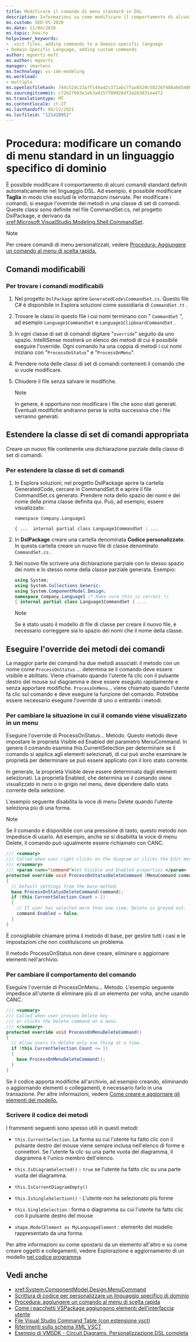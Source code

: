 ```yaml
---
title: Modificare il comando di menu standard in DSL
description: Informazioni su come modificare il comportamento di alcuni dei comandi standard definiti automaticamente nel DSL.
ms.custom: SEO-VS-2020
ms.date: 11/04/2016
ms.topic: how-to
helpviewer_keywords:
- .vsct files, adding commands to a domain-specific language
- Domain-Specific Language, adding custom commands
author: mgoertz-msft
ms.author: mgoertz
manager: jmartens
ms.technology: vs-ide-modeling
ms.workload:
- multiple
ms.openlocfilehash: 744c52dc23a7f144a42c371abc7faab520c58226f488a04540bd590c8965c2d2
ms.sourcegitcommit: c72b2f603e1eb3a4157f00926df2e263831ea472
ms.translationtype: MT
ms.contentlocale: it-IT
ms.lasthandoff: 08/12/2021
ms.locfileid: "121428952"
---
```

# <a name="how-to-modify-a-standard-menu-command-in-a-domain-specific-language"></a>Procedura: modificare un comando di menu standard in un linguaggio specifico di dominio

È possibile modificare il comportamento di alcuni comandi standard definiti automaticamente nel linguaggio DSL. Ad esempio, è possibile modificare **Taglia** in modo che escludi le informazioni riservate. Per modificare i comandi, si esegue l'override dei metodi in una classe di set di comandi. Queste classi sono definite nel file CommandSet.cs, nel progetto DslPackage, e derivano da <xref:Microsoft.VisualStudio.Modeling.Shell.CommandSet>.

> [!NOTE]
> Per creare comandi di menu personalizzati, vedere [Procedura: Aggiungere un comando al menu di scelta rapida.](../modeling/how-to-add-a-command-to-the-shortcut-menu.md)

## <a name="what-commands-can-you-modify"></a>Comandi modificabili

### <a name="to-discover-what-commands-you-can-modify"></a>Per trovare i comandi modificabili

1. Nel progetto `DslPackage` aprire `GeneratedCode\CommandSet.cs`. Questo file C# è disponibile in Esplora soluzioni come sussidiaria di `CommandSet.tt` .

2. Trovare le classi in questo file i cui nomi terminano con " `CommandSet` ", ad esempio `Language1CommandSet` e `Language1ClipboardCommandSet` .

3. In ogni classe di set di comandi digitare "`override`" seguito da uno spazio. IntelliSense mostrerà un elenco dei metodi di cui è possibile eseguire l'override. Ogni comando ha una coppia di metodi i cui nomi iniziano con "`ProcessOnStatus`" e "`ProcessOnMenu`".

4. Prendere nota delle classi di set di comandi contenenti il comando che si vuole modificare.

5. Chiudere il file senza salvare le modifiche.

    > [!NOTE]
    > In genere, è opportuno non modificare i file che sono stati generati. Eventuali modifiche andranno perse la volta successiva che i file verranno generati.

## <a name="extend-the-appropriate-command-set-class"></a>Estendere la classe di set di comandi appropriata

Creare un nuovo file contenente una dichiarazione parziale della classe di set di comandi.

### <a name="to-extend-the-command-set-class"></a>Per estendere la classe di set di comandi

1. In Esplora soluzioni, nel progetto DslPackage aprire la cartella GeneratedCode, cercare in CommandSet.tt e aprire il file CommandSet.cs generato. Prendere nota dello spazio dei nomi e del nome della prima classe definita qui. Può, ad esempio, essere visualizzato:

     `namespace Company.Language1`

     `{ ...  internal partial class Language1CommandSet : ...`

2. In **DslPackage** creare una cartella denominata **Codice personalizzato**. In questa cartella creare un nuovo file di classe denominato `CommandSet.cs` .

3. Nel nuovo file scrivere una dichiarazione parziale con lo stesso spazio dei nomi e lo stesso nome della classe parziale generata. Esempio:

    ```csharp
    using System;
    using System.Collections.Generic;
    using System.ComponentModel.Design;
    namespace Company.Language1 /* Make sure this is correct */
    { internal partial class Language1CommandSet { ...
    ```

    > [!NOTE]
    > Se è stato usato il modello di file di classe per creare il nuovo file, è necessario correggere sia lo spazio dei nomi che il nome della classe.

## <a name="override-the-command-methods"></a>Eseguire l'override dei metodi dei comandi

La maggior parte dei comandi ha due metodi associati: il metodo con un nome come `ProcessOnStatus` ... determina se il comando deve essere visibile e abilitato. Viene chiamato quando l'utente fa clic con il pulsante destro del mouse sul diagramma e deve essere eseguito rapidamente e senza apportare modifiche. `ProcessOnMenu`... viene chiamato quando l'utente fa clic sul comando e deve eseguire la funzione del comando. Potrebbe essere necessario eseguire l'override di uno o entrambi i metodi.

### <a name="to-change-when-the-command-appears-on-a-menu"></a>Per cambiare la situazione in cui il comando viene visualizzato in un menu

Eseguire l'override di ProcessOnStatus... Metodo. Questo metodo deve impostare le proprietà Visible ed Enabled del parametro MenuCommand. In genere il comando esamina this.CurrentSelection per determinare se il comando si applica agli elementi selezionati, di cui può anche esaminare le proprietà per determinare se può essere applicato con il loro stato corrente.

In generale, la proprietà Visible deve essere determinata dagli elementi selezionati. La proprietà Enabled, che determina se il comando viene visualizzato in nero o in grigio nel menu, deve dipendere dallo stato corrente della selezione.

L'esempio seguente disabilita la voce di menu Delete quando l'utente seleziona più di una forma.

> [!NOTE]
> Se il comando è disponibile con una pressione di tasto, questo metodo non impedisce di usarlo. Ad esempio, anche se si disabilita la voce di menu Delete, il comando può ugualmente essere richiamato con CANC.

```csharp
/// <summary>
/// Called when user right-clicks on the diagram or clicks the Edit menu.
/// </summary>
/// <param name="command">Set Visible and Enabled properties.</param>
protected override void ProcessOnStatusDeleteCommand (MenuCommand command)
{
  // Default settings from the base method.
  base.ProcessOnStatusDeleteCommand(command);
  if (this.CurrentSelection.Count > 1)
  {
    // If user has selected more than one item, Delete is greyed out.
    command.Enabled = false;
  }
}
```

È consigliabile chiamare prima il metodo di base, per gestire tutti i casi e le impostazioni che non costituiscono un problema.

Il metodo ProcessOnStatus non deve creare, eliminare o aggiornare elementi nell'archivio.

### <a name="to-change-the-behavior-of-the-command"></a>Per cambiare il comportamento del comando

Eseguire l'override di ProcessOnMenu... Metodo. L'esempio seguente impedisce all'utente di eliminare più di un elemento per volta, anche usando CANC.

```csharp
/// <summary>
/// Called when user presses Delete key
/// or clicks the Delete command on a menu.
/// </summary>
protected override void ProcessOnMenuDeleteCommand()
{
  // Allow users to delete only one thing at a time.
  if (this.CurrentSelection.Count <= 1)
  {
    base.ProcessOnMenuDeleteCommand();
  }
}
```

Se il codice apporta modifiche all'archivio, ad esempio creando, eliminando o aggiornando elementi o collegamenti, è necessario farlo in una transazione. Per altre informazioni, vedere [Come creare e aggiornare gli elementi del modello.](../modeling/how-to-modify-a-standard-menu-command-in-a-domain-specific-language.md)

### <a name="write-the-code-of-the-methods"></a>Scrivere il codice dei metodi

I frammenti seguenti sono spesso utili in questi metodi:

- `this.CurrentSelection`. La forma su cui l'utente ha fatto clic con il pulsante destro del mouse viene sempre inclusa nell'elenco di forme e connettori. Se l'utente fa clic su una parte vuota del diagramma, il diagramma è l'unico membro dell'elenco.

- `this.IsDiagramSelected()` - `true` se l'utente ha fatto clic su una parte vuota del diagramma.

- `this.IsCurrentDiagramEmpty()`

- `this.IsSingleSelection()` - L'utente non ha selezionato più forme

- `this.SingleSelection` : forma o diagramma su cui l'utente ha fatto clic con il pulsante destro del mouse

- `shape.ModelElement as MyLanguageElement` : elemento del modello rappresentato da una forma.

Per altre informazioni su come spostarsi da un elemento all'altro e su come creare oggetti e collegamenti, vedere Esplorazione e aggiornamento di un modello [nel codice programma](../modeling/navigating-and-updating-a-model-in-program-code.md).

## <a name="see-also"></a>Vedi anche

- <xref:System.ComponentModel.Design.MenuCommand>
- [Scrittura di codice per personalizzare un linguaggio specifico di dominio](../modeling/writing-code-to-customise-a-domain-specific-language.md)
- [Procedura: aggiungere un comando al menu di scelta rapida](../modeling/how-to-add-a-command-to-the-shortcut-menu.md)
- [Come i pacchetti VSPackage aggiungono elementi dell'interfaccia utente](../extensibility/internals/how-vspackages-add-user-interface-elements.md)
- [File Visual Studio Command Table (con estensione vsct)](../extensibility/internals/visual-studio-command-table-dot-vsct-files.md)
- [Riferimenti sullo schema XML VSCT](../extensibility/vsct-xml-schema-reference.md)
- [Esempio di VMSDK - Circuit Diagrams. Personalizzazione DSL completa](https://code.msdn.microsoft.com/Visualization-Modeling-SDK-763778e8)
